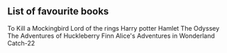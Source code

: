 
List of favourite books
-----------------------
To Kill a Mockingbird
Lord of the rings
Harry potter
Hamlet
The Odyssey
The Adventures of Huckleberry Finn
Alice's Adventures in Wonderland
Catch-22

